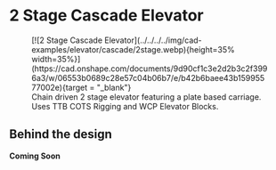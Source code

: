 <meta property="og:title" content="Elevator CAD Example: Simple 2 Stage">
<meta property="og:type" content="website">
<meta property="og:url" content="https://www.frcdesign.org/cad-examples/elevator/cascade/examples/2stage/">
<meta property="og:image" content="https://www.frcdesign.org/img/embed/cad-examples/elevator/cascade/2stage.webp">
<meta name="theme-color" content="#4CAE4F">
<meta name="twitter:card" content="summary_large_image">

# 2 Stage Cascade Elevator

<figure markdown="span">
[![2 Stage Cascade Elevator](../../../../img/cad-examples/elevator/cascade/2stage.webp){height=35% width=35%}](https://cad.onshape.com/documents/9d90cf1c3e2d2b3c2f3996a3/w/06553b0689c28e57c04b06b7/e/b42b6baee43b15995577002e){target = "_blank"}
<figcaption>Chain driven 2 stage elevator featuring a plate based carriage. Uses TTB COTS Rigging and WCP Elevator Blocks.</figcaption>
</figure>


## Behind the design
**Coming Soon**